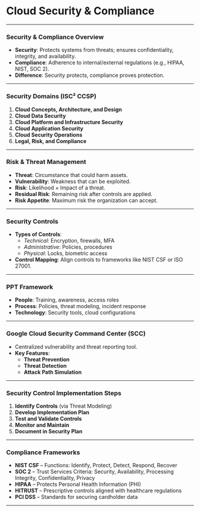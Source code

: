 # Cloud Security & Compliance

---

### Security & Compliance Overview
- **Security**: Protects systems from threats; ensures confidentiality, integrity, and availability.
- **Compliance**: Adherence to internal/external regulations (e.g., HIPAA, NIST, SOC 2).
- **Difference**: Security protects, compliance proves protection.

---

### Security Domains (ISC² CCSP)
1. **Cloud Concepts, Architecture, and Design**
2. **Cloud Data Security**
3. **Cloud Platform and Infrastructure Security**
4. **Cloud Application Security**
5. **Cloud Security Operations**
6. **Legal, Risk, and Compliance**

---

### Risk & Threat Management
- **Threat**: Circumstance that could harm assets.
- **Vulnerability**: Weakness that can be exploited.
- **Risk**: Likelihood × Impact of a threat.
- **Residual Risk**: Remaining risk after controls are applied.
- **Risk Appetite**: Maximum risk the organization can accept.

---

### Security Controls
- **Types of Controls**:
  - *Technical*: Encryption, firewalls, MFA
  - *Administrative*: Policies, procedures
  - *Physical*: Locks, biometric access
- **Control Mapping**: Align controls to frameworks like NIST CSF or ISO 27001.

---

### PPT Framework
- **People**: Training, awareness, access roles
- **Process**: Policies, threat modeling, incident response
- **Technology**: Security tools, cloud configurations

---

### Google Cloud Security Command Center (SCC)
- Centralized vulnerability and threat reporting tool.
- **Key Features**:
  - **Threat Prevention**
  - **Threat Detection**
  - **Attack Path Simulation**

---

### Security Control Implementation Steps
1. **Identify Controls** (via Threat Modeling)
2. **Develop Implementation Plan**
3. **Test and Validate Controls**
4. **Monitor and Maintain**
5. **Document in Security Plan**

---

### Compliance Frameworks
- **NIST CSF** – Functions: Identify, Protect, Detect, Respond, Recover
- **SOC 2** – Trust Services Criteria: Security, Availability, Processing Integrity, Confidentiality, Privacy
- **HIPAA** – Protects Personal Health Information (PHI)
- **HITRUST** – Prescriptive controls aligned with healthcare regulations
- **PCI DSS** – Standards for securing cardholder data

---
